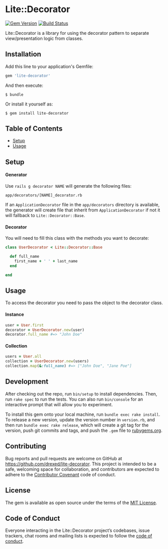 # Lite::Decorator

[![Gem Version](https://badge.fury.io/rb/lite-decorator.svg)](http://badge.fury.io/rb/lite-decorator)
[![Build Status](https://travis-ci.org/drexed/lite-decorator.svg?branch=master)](https://travis-ci.org/drexed/lite-decorator)

Lite::Decorator is a library for using the decorator pattern to separate view/presentation
logic from classes.

## Installation

Add this line to your application's Gemfile:

```ruby
gem 'lite-decorator'
```

And then execute:

    $ bundle

Or install it yourself as:

    $ gem install lite-decorator

## Table of Contents

* [Setup](#setup)
* [Usage](#usage)

## Setup

#### Generator

Use `rails g decorator NAME` will generate the following files:

```erb
app/decorators/[NAME]_decorator.rb
```

If an `ApplicationDecorator` file in the `app/decorators` directory is available, the
generator will create file that inherit from `ApplicationDecorator` if not it will
fallback to `Lite::Decorator::Base`.

#### Decorator

You will need to fill this class with the methods you want to decorate:

```ruby
class UserDecorator < Lite::Decorator::Base

  def full_name
    first_name + ' ' + last_name
  end

end
```

## Usage

To access the decorator you need to pass the object to the decorator class.

#### Instance
```ruby
user = User.first
decorator = UserDecorator.new(user)
decorator.full_name #=> "John Doe"
```

#### Collection
```ruby
users = User.all
collection = UserDecorator.new(users)
collection.map(&:full_name) #=> ["John Doe", "Jane Poe"]
```

## Development

After checking out the repo, run `bin/setup` to install dependencies. Then, run `rake spec` to run the tests. You can also run `bin/console` for an interactive prompt that will allow you to experiment.

To install this gem onto your local machine, run `bundle exec rake install`. To release a new version, update the version number in `version.rb`, and then run `bundle exec rake release`, which will create a git tag for the version, push git commits and tags, and push the `.gem` file to [rubygems.org](https://rubygems.org).

## Contributing

Bug reports and pull requests are welcome on GitHub at https://github.com/drexed/lite-decorator. This project is intended to be a safe, welcoming space for collaboration, and contributors are expected to adhere to the [Contributor Covenant](http://contributor-covenant.org) code of conduct.

## License

The gem is available as open source under the terms of the [MIT License](https://opensource.org/licenses/MIT).

## Code of Conduct

Everyone interacting in the Lite::Decorator project’s codebases, issue trackers, chat rooms and mailing lists is expected to follow the [code of conduct](https://github.com/drexed/lite-decorator/blob/master/CODE_OF_CONDUCT.md).
